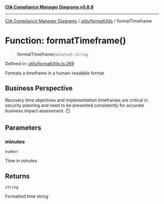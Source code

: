 [**CIA Compliance Manager Diagrams v0.8.8**](../../../README.md)

***

[CIA Compliance Manager Diagrams](../../../modules.md) / [utils/formatUtils](../README.md) / formatTimeframe

# Function: formatTimeframe()

> **formatTimeframe**(`minutes`): `string`

Defined in: [utils/formatUtils.ts:269](https://github.com/Hack23/cia-compliance-manager/blob/283c1f3ddf6c7084b20c21176cda3bc5166ffcb9/src/utils/formatUtils.ts#L269)

Formats a timeframe in a human-readable format

## Business Perspective

Recovery time objectives and implementation timeframes are critical
in security planning and need to be presented consistently for
accurate business impact assessment. ⏱️

## Parameters

### minutes

`number`

Time in minutes

## Returns

`string`

Formatted time string
